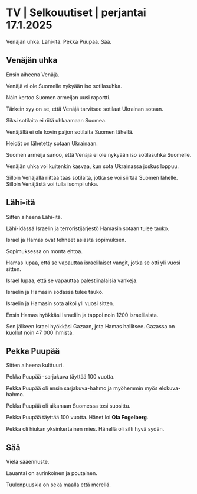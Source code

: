 # TV \| Selkouutiset \| perjantai 17.1.2025

Venäjän uhka. Lähi-itä. Pekka Puupää. Sää.

## Venäjän uhka

Ensin aiheena Venäjä.

Venäjä ei ole Suomelle nykyään iso sotilasuhka.

Näin kertoo Suomen armeijan uusi raportti.

Tärkein syy on se, että Venäjä tarvitsee sotilaat Ukrainan sotaan.

Siksi sotilaita ei riitä uhkaamaan Suomea.

Venäjällä ei ole kovin paljon sotilaita Suomen lähellä.

Heidät on lähetetty sotaan Ukrainaan.

Suomen armeija sanoo, että Venäjä ei ole nykyään iso sotilasuhka Suomelle.

Venäjän uhka voi kuitenkin kasvaa, kun sota Ukrainassa joskus loppuu.

Silloin Venäjällä riittää taas sotilaita, jotka se voi siirtää Suomen lähelle. Silloin Venäjästä voi tulla isompi uhka.

## Lähi-itä

Sitten aiheena Lähi-itä.

Lähi-idässä Israelin ja terroristijärjestö Hamasin sotaan tulee tauko.

Israel ja Hamas ovat tehneet asiasta sopimuksen.

Sopimuksessa on monta ehtoa.

Hamas lupaa, että se vapauttaa israelilaiset vangit, jotka se otti yli vuosi sitten.

Israel lupaa, että se vapauttaa palestiinalaisia vankeja.

Israelin ja Hamasin sodassa tulee tauko.

Israelin ja Hamasin sota alkoi yli vuosi sitten.

Ensin Hamas hyökkäsi Israeliin ja tappoi noin 1200 israelilaista.

Sen jälkeen Israel hyökkäsi Gazaan, jota Hamas hallitsee. Gazassa on kuollut noin 47 000 ihmistä.

## Pekka Puupää

Sitten aiheena kulttuuri.

Pekka Puupää -sarjakuva täyttää 100 vuotta.

Pekka Puupää oli ensin sarjakuva-hahmo ja myöhemmin myös elokuva-hahmo.

Pekka Puupää oli aikanaan Suomessa tosi suosittu.

Pekka Puupää täyttää 100 vuotta. Hänet loi **Ola Fogelberg**.

Pekka oli hiukan yksinkertainen mies. Hänellä oli silti hyvä sydän.

## Sää

Vielä sääennuste.

Lauantai on aurinkoinen ja poutainen.

Tuulenpuuskia on sekä maalla että merellä.

